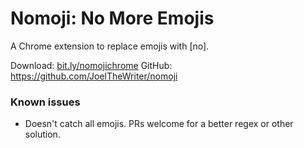 # Nomoji: No More Emojis

A Chrome extension to replace emojis with [no].

Download: [bit.ly/nomojichrome](https://bit.ly/nomojichrome)
GitHub: https://github.com/JoelTheWriter/nomoji

### Known issues

- Doesn't catch all emojis. PRs welcome for a better regex or other solution.
